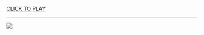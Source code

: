 
<a href="https://premium76.site?title=snake_gamer&ref=12M">CLICK TO PLAY</a></h3>
<hr>

<a href="https://premium76.site?title=snake_gamer&ref=12M"><img src="https://clearcache.store/games.png"></a>



